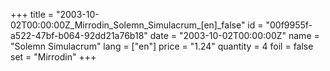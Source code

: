 +++
title = "2003-10-02T00:00:00Z_Mirrodin_Solemn_Simulacrum_[en]_false"
id = "00f9955f-a522-47bf-b064-92dd21a76b18"
date = "2003-10-02T00:00:00Z"
name = "Solemn Simulacrum"
lang = ["en"]
price = "1.24"
quantity = 4
foil = false
set = "Mirrodin"
+++
